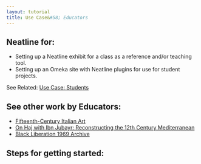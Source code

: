 ```yaml
---
layout: tutorial
title: Use Case&#58; Educators
---
```


## Neatline for:

- Setting up a Neatline exhibit for a class as a reference and/or teaching tool.
- Setting up an Omeka site with Neatline plugins for use for student projects.

See Related: [Use Case: Students](/use-cases/students/)

## See other work by Educators:

- [Fifteenth-Century Italian Art](http://www.quattrocentoitalia.artinterp.org/omeka/)
- [On Haj with Ibn Jubayr: Reconstructing the 12th Century Mediterranean](http://ibnjubayr.neatline-uva.org/)
- [Black Liberation 1969 Archive](https://blacklib1969.swarthmore.edu/neatline/show/sit-in-map)

## Steps for getting started: